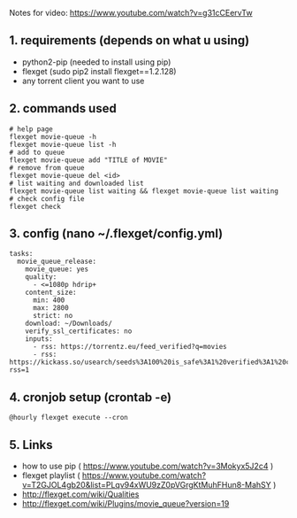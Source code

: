 Notes for video: https://www.youtube.com/watch?v=g31cCEervTw


## 1. requirements (depends on what u using)
* python2-pip (needed to install using pip)
* flexget (sudo pip2 install flexget==1.2.128)
* any torrent client you want to use

## 2. commands used
    # help page
    flexget movie-queue -h
    flexget movie-queue list -h
    # add to queue
    flexget movie-queue add "TITLE of MOVIE"
    # remove from queue
    flexget movie-queue del <id> 
    # list waiting and downloaded list
    flexget movie-queue list waiting && flexget movie-queue list waiting
    # check config file
    flexget check

## 3. config (nano ~/.flexget/config.yml)
    tasks:
      movie_queue_release:
        movie_queue: yes
        quality:
          - <=1080p hdrip+
        content_size:
          min: 400
          max: 2800
          strict: no
        download: ~/Downloads/
        verify_ssl_certificates: no
        inputs:
          - rss: https://torrentz.eu/feed_verified?q=movies
          - rss: https://kickass.so/usearch/seeds%3A100%20is_safe%3A1%20verified%3A1%20category%3Amovies/?rss=1

## 4. cronjob setup (crontab -e)
    @hourly flexget execute --cron

## 5. Links
* how to use pip ( https://www.youtube.com/watch?v=3Mokyx5J2c4 )
* flexget playlist ( https://www.youtube.com/watch?v=T2GJOL4gb20&list=PLqv94xWU9zZ0pVGrgKtMuhFHun8-MahSY )
* http://flexget.com/wiki/Qualities
* http://flexget.com/wiki/Plugins/movie_queue?version=19
